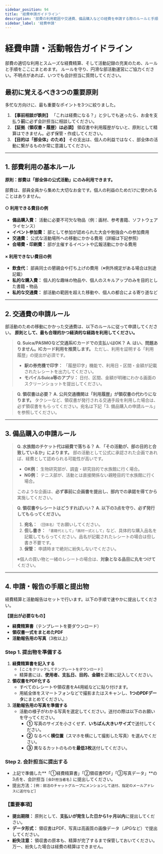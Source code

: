 ```yaml
---
sidebar_position: 94
title: '経費申請ガイドライン'
description: '部費の利用範囲や交通費、備品購入などの経費を申請する際のルールと手順をまとめたガイドラインです。'
sidebar_label: '経費申請'
---
```


# 経費申請・活動報告ガイドライン



部費の適切な利用とスムーズな経費精算、そして活動記録の充実のため、ルールと手順をここにまとめます。 ルールを守り、円滑な部活動運営にご協力ください。不明点があれば、いつでも会計担当に質問してください。



## 最初に覚えるべき3つの重要原則



多忙な方向けに、最も重要なポイントを3つに絞りました。

1. **【事前相談が鉄則】** 「これは経費になる？」と少しでも迷ったら、お金を支払う**前**に必ず会計担当に相談してください。
2. **【証拠（領収書・履歴）は必須】** 領収書や利用履歴がないと、原則として精算はできません。必ず保管・作成してください。
3. **【目的は「部全体」のため】** その支出は、個人の利益ではなく、部全体の活動に繋がるものか常に意識してください。

------



## 1. 部費利用の基本ルール



**原則：部費は「部全体の公式活動」にのみ利用できます。**

部費は、部員全員から集めた大切なお金です。個人の利益のためだけに使われることはありません。



#### ○ 利用できる費目の例



- **備品購入費：** 活動に必要不可欠な物品（例：画材、参考書籍、ソフトウェアライセンス）
- **イベント参加費：** 部として参加が認められた大会や勉強会への参加費用
- **交通費：** 公式な活動場所への移動にかかる費用（詳細は下記参照）
- **会場費・印刷費：** 部が主催するイベントや広報活動にかかる費用



#### × 利用できない費目の例



- **飲食代：** 部員同士の懇親会や打ち上げの費用（※例外規定がある場合は別途記載）
- **私的な購入費：** 個人的な趣味の物品や、個人のスキルアップのみを目的とした書籍・物品
- **私的な交通費：** 部活動の範囲を超えた移動や、個人の都合による寄り道など

------



## 2. 交通費の申請ルール



部活動のための移動にかかった交通費は、以下のルールに従って申請してください。 **原則として、最も合理的かつ経済的な経路を利用してください。**

> **Q. Suica/PASMOなど交通系ICカードでの支払いはOK？** **A. はい、問題ありません。ICカード利用を推奨します。** ただし、利用を証明する「利用履歴」の提出が必須です。
>
> - **駅の券売機で印字：** 「履歴印字」機能で、利用日・区間・金額が記載されたレシートを出力してください。
> - **モバイルSuica等のアプリ：** 日付、区間、金額が明確にわかる画面のスクリーンショットを提出してください。

> **Q. 領収書は必要？** **A. 公共交通機関は「利用履歴」が領収書の代わりになります。** タクシーなど、領収書が発行される交通手段を利用した場合は、必ず領収書をもらってください。宛名は下記「3. 備品購入の申請ルール」を参照してください。

------



## 3. 備品購入の申請ルール



> **Q. 水族館のチケット代は経費で落ちる？** **A. 「その活動が、部の目的と合致しているか」によります。** 部の活動として公式に承認された企画であれば、経費として認められる可能性が高いです。
>
> - **OK例：** 生物研究部が、調査・研究目的で水族館に行く場合。
> - **NG例：** テニス部が、活動とは直接関係ない親睦目的で水族館に行く場合。
>
> このような企画は、**必ず事前に企画書を提出し、部内での承認を得てから**実施してください。

> **Q. 領収書やレシートはどうすればいい？** **A. 以下の3点を守り、必ず発行してもらってください。**
>
> 1. **宛名：** `（団体名）`でお願いしてください。
> 2. **但し書き：** `「書籍代として」「画材一式として」`など、具体的な購入品名を記載してもらってください。品名が記載されたレシートの場合は但し書き不要です。
> 3. **保管：** 申請時まで絶対に紛失しないでください。
>
> ※個人の買い物と一緒のレシートの場合は、**対象となる品目に丸をつけて**ください。

------



## 4. 申請・報告の手順と提出物



経費精算と活動報告はセットで行います。以下の手順で速やかに提出してください。

**【提出が必要なもの】**

- **経費精算書**（テンプレートを要ダウンロード）
- **領収書一式をまとめたPDF**
- **活動報告用の写真**（3枚以上）



### Step 1. 提出物を準備する



1. **経費精算書を記入する**
   - `[ここをクリックしてテンプレートをダウンロード]`
   - 精算書には、**使用者、支払日、目的、金額**を正確に記入してください。
2. **領収書をPDF化する**
   - すべてのレシートや領収書をA4用紙などに貼り付けます。
   - 用紙全体をスマートフォンなどで撮影またはスキャンし、**1つのPDFデータ**にまとめてください。
3. **活動報告用の写真を準備する**
   - 活動の様子がわかる写真を選定してください。送付の際は以下のお願いを守ってください。
     - **①** 写真のサイズを小さくせず、**いちばん大きいサイズ**で送付してください。
     - **②** なるべく**横位置**（スマホを横にして撮影した写真）を選んでください。
     - **③** 異なるカットのものを**最低3枚**送付してください。



### Step 2. 会計担当に提出する



- 上記で準備した**「①経費精算書」「②領収書PDF」「③写真データ」**の3点を、会計担当 `[会計担当者名]` に提出してください。
- 提出方法：`[例：部活のチャットグループにメンションして送付、指定のメールアドレスに送付など]`



### 【重要事項】



- **提出期限：** 原則として、**支払いが発生した日から1ヶ月以内**に提出してください。
- **データ形式：** 領収書はPDF、写真は高画質の画像データ（JPGなど）で提出してください。
- **紛失注意：** 領収書の原本も、精算が完了するまで保管しておいてください。万一、紛失した場合は経費の精算はできません。

